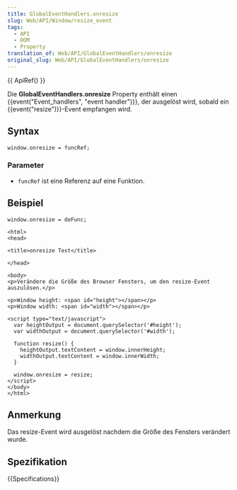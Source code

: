 ```yaml
---
title: GlobalEventHandlers.onresize
slug: Web/API/Window/resize_event
tags:
  - API
  - DOM
  - Property
translation_of: Web/API/GlobalEventHandlers/onresize
original_slug: Web/API/GlobalEventHandlers/onresize
---
```

{{ ApiRef() }}

Die **GlobalEventHandlers.onresize** Property enthält einen {{event("Event_handlers", "event handler")}}, der ausgelöst wird, sobald ein {{event("resize")}}-Event empfangen wird.

## Syntax

    window.onresize = funcRef;

### Parameter

- `funcRef` ist eine Referenz auf eine Funktion.

## Beispiel

    window.onresize = doFunc;

    <html>
    <head>

    <title>onresize Test</title>

    </head>

    <body>
    <p>Verändere die Größe des Browser Fensters, um den resize-Event auszulösen.</p>

    <p>Window height: <span id="height"></span></p>
    <p>Window width: <span id="width"></span></p>

    <script type="text/javascript">
      var heightOutput = document.querySelector('#height');
      var widthOutput = document.querySelector('#width');

      function resize() {
        heightOutput.textContent = window.innerHeight;
        widthOutput.textContent = window.innerWidth;
      }

      window.onresize = resize;
    </script>
    </body>
    </html>

## Anmerkung

Das resize-Event wird ausgelöst nachdem die Größe des Fensters verändert wurde.

## Spezifikation

{{Specifications}}
